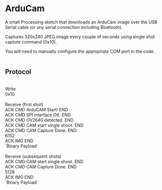 # ArduCam

A small Processing sketch that downloads an ArduCam image over the USB Serial cable (or any serial connection including Bluetooth).

Captures 320x240 JPEG image every couple of seconds using single shot capture command (0x10).

You will need to manually configure the appropriate COM port in the code.
<br>
<br>

## Protocol

<br>
Write <br> 
0x10
<br>
<br>
Receive (first shot)<br>
ACK CMD ArduCAM Start! END <br>
ACK CMD SPI interface OK. END <br>
ACK CMD OV2640 detected. END <br>
ACK CMD CAM start single shoot. END <br>
ACK CMD CAM Capture Done. END <br>
6152 <br>
ACK IMG END <br>
`Binary Payload`
<br>
<br>
Receive (subsequent shots)<br>
ACK CMD CAM start single shoot. END <br>
ACK CMD CAM Capture Done. END <br>
5128 <br>
ACK IMG END <br>
`Binary Payload`